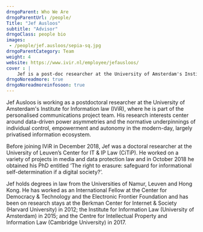 ```yaml
---
drngoParent: Who We Are
drngoParentUrl: /people/
Title: "Jef Ausloos"
subtitle: "Advisor"
drngoClass: people bio
images:
 - /people/jef.ausloos/sepia-sq.jpg
drngoParentCategory: Team
weight: 4
website: https://www.ivir.nl/employee/jefausloos/
cover : |
    Jef is a post-doc researcher at the University of Amsterdam's Institute for Information law (IViR), where he works on data rights, transparency and data-driven power asymmetries.
drngoNoreadmore: true
drngoNoreadmoreinfosoon: true
---
```


Jef Ausloos is working as a postdoctoral researcher at the University of Amsterdam's Institute for Information law (IViR), where he is part of the personalised communications project team. His research interests center around data-driven power asymmetries and the normative underpinnings of individual control, empowerment and autonomy in the modern-day, largely privatised information ecosystem. 

Before joining IViR in December 2018, Jef was a doctoral researcher at the University of Leuven’s Center for IT & IP Law (CiTiP). He worked on a variety of projects in media and data protection law and in October 2018 he obtained his PhD entitled ‘The right to erasure: safeguard for informational self-determination if a digital society?’. 

Jef holds degrees in law from the Universities of Namur, Leuven and Hong Kong. He has worked as an International Fellow at the Center for Democracy & Technology and the Electronic Frontier Foundation and has been on research stays at the Berkman Center for Internet & Society (Harvard University) in 2012; the Institute for Information Law (University of Amsterdam) in 2015; and the Centre for Intellectual Property and Information Law (Cambridge University) in 2017.





